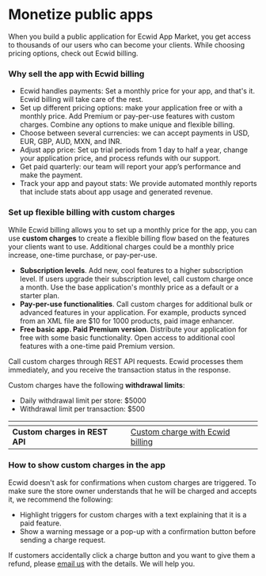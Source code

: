 # Monetize public apps

When you build a public application for Ecwid App Market, you get access to thousands of our users who can become your clients. While choosing pricing options, check out Ecwid billing.

### Why sell the app with Ecwid billing

* Ecwid handles payments: Set a monthly price for your app, and that's it. Ecwid billing will take care of the rest.
* Set up different pricing options: make your application free or with a monthly price. Add Premium or pay-per-use features with custom charges. Combine any options to make unique and flexible billing.
* Choose between several currencies: we can accept payments in USD, EUR, GBP, AUD, MXN, and INR.
* Adjust app price: Set up trial periods from 1 day to half a year, change your application price, and process refunds with our support.
* Get paid quarterly: our team will report your app’s performance and make the payment.
* Track your app and payout stats: We provide automated monthly reports that include stats about app usage and generated revenue.

### Set up flexible billing with custom charges

While Ecwid billing allows you to set up a monthly price for the app, you can use **custom charges** to create a flexible billing flow based on the features your clients want to use. Additional charges could be a monthly price increase, one-time purchase, or pay-per-use.

* **Subscription levels**. Add new, cool features to a higher subscription level. If users upgrade their subscription level, call custom charge once a month. Use the base application's monthly price as a default or a starter plan.
* **Pay-per-use functionalities**. Call custom charges for additional bulk or advanced features in your application. For example, products synced from an XML file are $10 for 1000 products, paid image enhancer.
* **Free basic app. Paid Premium version**. Distribute your application for free with some basic functionality. Open access to additional cool features with a one-time paid Premium version.

Call custom charges through REST API requests. Ecwid processes them immediately, and you receive the transaction status in the response.

Custom charges have the following **withdrawal limits**:

* Daily withdrawal limit per store: $5000
* Withdrawal limit per transaction: $500

<table data-card-size="large" data-view="cards"><thead><tr><th></th><th data-type="content-ref"></th></tr></thead><tbody><tr><td><strong>Custom charges in REST API</strong></td><td><a href="https://app.gitbook.com/s/G9n5VxMY9T0Ob3D56PSD/rest-api/application/custom-charge-with-ecwid-billing">Custom charge with Ecwid billing</a></td></tr></tbody></table>

### How to show custom charges in the app

Ecwid doesn't ask for confirmations when custom charges are triggered. To make sure the store owner understands that he will be charged and accepts it, we recommend the following:

* Highlight triggers for custom charges with a text explaining that it is a paid feature.
* Show a warning message or a pop-up with a confirmation button before sending a charge request.

If customers accidentally click a charge button and you want to give them a refund, please [email us](mailto:ec.apps@lightspeedhq.com) with the details. We will help you.
